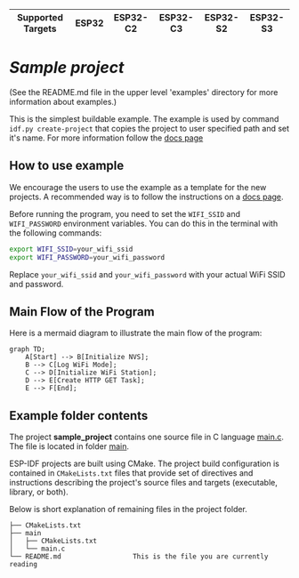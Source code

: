 | Supported Targets | ESP32 | ESP32-C2 | ESP32-C3 | ESP32-S2 | ESP32-S3 |
| ----------------- | ----- | -------- | -------- | -------- | -------- |

# _Sample project_

(See the README.md file in the upper level 'examples' directory for more information about examples.)

This is the simplest buildable example. The example is used by command `idf.py create-project`
that copies the project to user specified path and set it's name. For more information follow the [docs page](https://docs.espressif.com/projects/esp-idf/en/latest/api-guides/build-system.html#start-a-new-project)



## How to use example
We encourage the users to use the example as a template for the new projects.
A recommended way is to follow the instructions on a [docs page](https://docs.espressif.com/projects/esp-idf/en/latest/api-guides/build-system.html#start-a-new-project).

Before running the program, you need to set the `WIFI_SSID` and `WIFI_PASSWORD` environment variables. You can do this in the terminal with the following commands:
```bash
export WIFI_SSID=your_wifi_ssid
export WIFI_PASSWORD=your_wifi_password
```
Replace `your_wifi_ssid` and `your_wifi_password` with your actual WiFi SSID and password.

## Main Flow of the Program
Here is a mermaid diagram to illustrate the main flow of the program:

```mermaid
graph TD;
    A[Start] --> B[Initialize NVS];
    B --> C[Log WiFi Mode];
    C --> D[Initialize WiFi Station];
    D --> E[Create HTTP GET Task];
    E --> F[End];
```

## Example folder contents

The project **sample_project** contains one source file in C language [main.c](main/main.c). The file is located in folder [main](main).

ESP-IDF projects are built using CMake. The project build configuration is contained in `CMakeLists.txt`
files that provide set of directives and instructions describing the project's source files and targets
(executable, library, or both). 

Below is short explanation of remaining files in the project folder.

```
├── CMakeLists.txt
├── main
│   ├── CMakeLists.txt
│   └── main.c
└── README.md                  This is the file you are currently reading